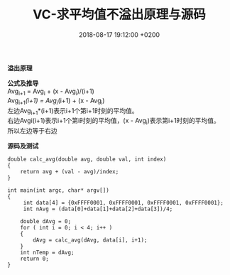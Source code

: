 ﻿---
layout: post
title:  "VC-求平均值不溢出原理与源码"
date:   2018-08-17 19:12:00 +0200
categories: VC
---
**溢出原理**  

**公式及推导**  
Avg<sub>i+1</sub> = Avg<sub>i</sub> + (x - Avg<sub>i</sub>)/(i+1)  
Avg<sub>i+1</sub>*(i+1) = Avg<sub>i</sub>*(i+1) + (x - Avg<sub>i</sub>)  
左边Avg<sub>i+1</sub>*(i+1)表示i+1个第i+1时刻的平均值。  
右边Avgi(i+1)表示i+1个第i时刻的平均值，(x - Avg<sub>i</sub>)表示第i+1时刻的平均值。  
所以左边等于右边

**源码及测试**
```
double calc_avg(double avg, double val, int index)
{
	return avg + (val - avg)/index;
}

int main(int argc, char* argv[])
{
	 int data[4] = {0xFFFF0001, 0xFFFF0001, 0xFFFF0001, 0xFFFF0001};
	 int nAvg = (data[0]+data[1]+data[2]+data[3])/4;

	double dAvg = 0;
	for ( int i = 0; i < 4; i++ )
	{
		dAvg = calc_avg(dAvg, data[i], i+1);
	}
	int nTemp = dAvg;
	return 0;
}
```  
